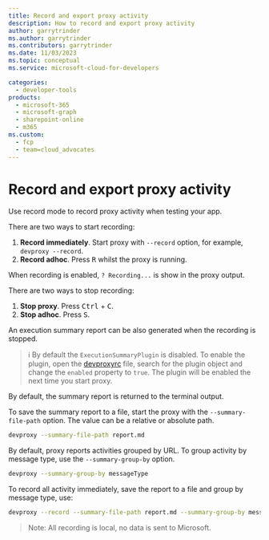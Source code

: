 ```yaml
---
title: Record and export proxy activity
description: How to record and export proxy activity
author: garrytrinder
ms.author: garrytrinder
ms.contributors: garrytrinder
ms.date: 11/03/2023
ms.topic: conceptual
ms.service: microsoft-cloud-for-developers

categories:
  - developer-tools
products:
  - microsoft-365
  - microsoft-graph
  - sharepoint-online
  - m365
ms.custom:
  - fcp
  - team=cloud_advocates
---
```


# Record and export proxy activity

Use record mode to record proxy activity when testing your app.

There are two ways to start recording:

1. **Record immediately**. Start proxy with `--record` option, for example, `devproxy --record`.
1. **Record adhoc**. Press <kbd>R</kbd> whilst the proxy is running.

When recording is enabled, `? Recording...` is show in the proxy output.

There are two ways to stop recording:

1. **Stop proxy**. Press <kbd>Ctrl</kbd> + <kbd>C</kbd>.
1. **Stop adhoc**. Press <kbd>S</kbd>.

An execution summary report can be also generated when the recording is stopped.

> ℹ️ By default the `ExecutionSummaryPlugin` is disabled. To enable the plugin, open the [devproxyrc](https://github.com/microsoft/dev-proxy/wiki/devproxyrc) file, search for the plugin object and change the `enabled` property to `true`. The plugin will be enabled the next time you start proxy.

By default, the summary report is returned to the terminal output.

To save the summary report to a file, start the proxy with the `--summary-file-path` option. The value can be a relative or absolute path.

```sh
devproxy --summary-file-path report.md
```

By default, proxy reports activities grouped by URL. To group activity by message type, use the `--summary-group-by` option.

```sh
devproxy --summary-group-by messageType
```

To record all activity immediately, save the report to a file and group by message type, use:

```sh
devproxy --record --summary-file-path report.md --summary-group-by messageType
```

> Note: All recording is local, no data is sent to Microsoft.
